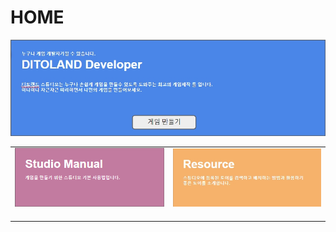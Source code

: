 # HOME

![](.gitbook/assets/20210316_142454.jpg)

|  |  |
| :--- | :--- |
| ![](.gitbook/assets/image.png)  | ![](.gitbook/assets/20210316_142830.jpg) |
|  |  |
|  |  |
|  |  |

